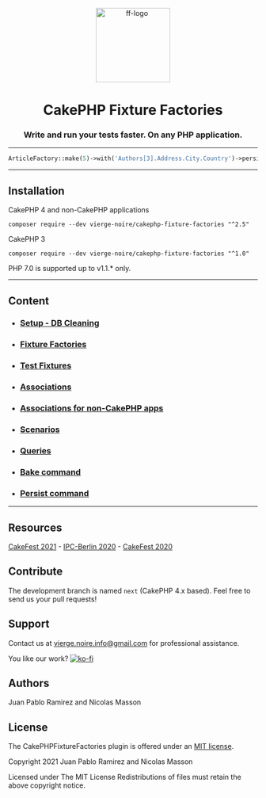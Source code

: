 <p align="center">
    <a href="https://vierge-noire.github.io/" target="_blank"><img src="https://vierge-noire.github.io/images/fixture_factories.svg" alt="ff-logo" width="150"  /></a>
</p>
<h1 align="center">
CakePHP Fixture Factories
</h1>
<h3 align="center">
Write and run your tests faster. On any PHP application.
</h3>

---

```php
ArticleFactory::make(5)->with('Authors[3].Address.City.Country')->persist();
```

---

## Installation
CakePHP 4 and non-CakePHP applications 

```
composer require --dev vierge-noire/cakephp-fixture-factories "^2.5"
```

CakePHP 3
```
composer require --dev vierge-noire/cakephp-fixture-factories "^1.0"
```
PHP 7.0 is supported up to v1.1.* only.

---

## Content

* ### [Setup - DB Cleaning](docs/setup.md)
* ### [Fixture Factories](docs/factories.md)
* ### [Test Fixtures](docs/examples.md)
* ### [Associations](docs/associations.md)
* ### [Associations for non-CakePHP apps](docs/no_cake_associations.md)
* ### [Scenarios](docs/scenarios.md)
* ### [Queries](docs/queries.md)
* ### [Bake command](docs/bake.md)
* ### [Persist command](docs/commands.md)

---


## Resources

[CakeFest 2021](https://www.youtube.com/watch?v=1WrWH2F_hWE) -
[IPC-Berlin 2020](https://www.youtube.com/watch?v=yJ6EqAE2NEs) - 
[CakeFest 2020](https://www.youtube.com/watch?v=PNA1Ck2-nVc&t=30s)

## Contribute

The development branch is named `next` (CakePHP 4.x based). Feel free to send us your pull requests!

## Support
Contact us at vierge.noire.info@gmail.com for professional assistance.

You like our work? [![ko-fi](https://www.ko-fi.com/img/githubbutton_sm.svg)](https://ko-fi.com/L3L52P9JA)

## Authors
Juan Pablo Ramirez and Nicolas Masson

## License

The CakePHPFixtureFactories plugin is offered under an [MIT license](https://opensource.org/licenses/mit-license.php).

Copyright 2021 Juan Pablo Ramirez and Nicolas Masson

Licensed under The MIT License Redistributions of files must retain the above copyright notice.
